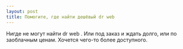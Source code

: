 ```yaml
---
layout: post 
title: Помогите, где найти дешёвый dr web  
--- 
```

Нигде не могут найти dr web  . Или под заказ и ждать долго, или по заоблачным ценам. Хочется чего-то более доступного.